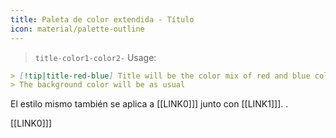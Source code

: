 ```yaml
---
title: Paleta de color extendida - Título
icon: material/palette-outline
---
```

> `title-color1-color2-`
Usage:
```md
> [!tip|title-red-blue] Title will be the color mix of red and blue colors of this theme
> The background color will be as usual
```

El estilo mismo también se aplica a [[LINK0]]] junto con [[LINK1]]].
.

[[LINK0]]]